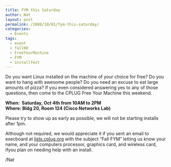 ```yaml
---
title: FYM this Saturday
author: Nat
layout: post
permalink: /2008/10/01/fym-this-saturday/
categories:
  - Events
tags:
  - event
  - fall08
  - FreeYourMachine
  - FYM
  - installfest
---
```

Do you want Linux installed on the machine of your choice for free? Do you want to hang with awesome people? Do you need an excuse to eat large amounts of pizza? If you even considered answering yes to any of those questions, then come to the CPLUG Free Your Machine this weekend.

**When:  Saturday, Oct 4th from 10AM to 2PM  
Where: Bldg 20, Room 124 (Cisco Networks Lab)**

Please try to show up as early as possible, we will not be starting installs after 1pm.

Although not required, we would appreciate it if you sent an email to execboard at <a href="http://lists.cplug.org/" target="_blank">lists.cplug.org</a> with the subject &#8220;Fall FYM&#8221; letting us know your name, and your computers processor, graphics card, and wireless card, ifyou plan on needing help with an install.

/Nat